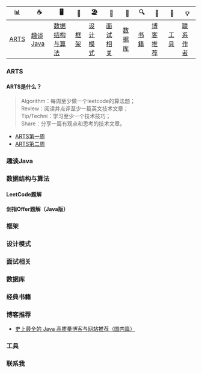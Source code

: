 | 📊 | ☕️ | 🖥 | 🚏 | 🏖 | 🌁 | 📮 | 🔍 | 🚀 | 🔧 | 💡 |
| --------------------------------------------------------- | ------------------------------------------------------------ | --------------------------------------------------- | ------------------------------------------------------------ | ------------------------------------------------------------ | ------------------------------------------------------------ | ---------------------------------------------------------- | ------------------------------------------------------------ | ------------------------------------------------------------ | ------------------------------------------------------------ | ------------------------------------------------------------ |
| [ARTS](https://github.com/bigrotor187/Awesome-Java-Notes#ARTS) | [趣谈Java](https://github.com/bigrotor187/Awesome-Java-Notes#趣谈Java) | [数据结构与算法](https://github.com/bigrotor187/Awesome-Java-Notes#数据结构与算法) | [框架](https://github.com/bigrotor187/Awesome-Java-Notes#框架)  | [设计模式](https://github.com/bigrotor187/Awesome-Java-Notes#设计模式) | [面试相关](https://github.com/bigrotor187/Awesome-Java-Notes#面试相关) | [数据库](https://github.com/bigrotor187/Awesome-Java-Notes#数据库) | [书籍](https://github.com/bigrotor187/Awesome-Java-Notes#经典书籍) | [博客推荐](https://github.com/bigrotor187/Awesome-Java-Notes#博客推荐) | [工具](https://github.com/bigrotor187/Awesome-Java-Notes#工具) | [联系作者](https://github.com/bigrotor187/Awesome-Java-Notes#联系我) |

### ARTS
#### ARTS是什么？

> Algorithm：每周至少做一个leetcode的算法题；<br>
> Review：阅读并点评至少一篇英文技术文章；<br>
> Tip/Techni：学习至少一个技术技巧；<br>
> Share：分享一篇有观点和思考的技术文章。<br>


- [ARTS第一周](https://github.com/bigrotor187/Awesome-Java-Notes/blob/master/arts/ARTS%E7%AC%AC%E4%B8%80%E5%91%A8.md)
- [ARTS第二周](https://github.com/bigrotor187/Awesome-Java-Notes/blob/master/arts/ARTS%E7%AC%AC%E4%BA%8C%E5%91%A8.md)

### 趣谈Java

### 数据结构与算法

#### LeetCode题解

#### 剑指Offer题解（Java版）

### 框架

### 设计模式

### 面试相关

### 数据库

### 经典书籍

### 博客推荐

- [史上最全的 Java 高质量博客与网站推荐（国内篇）](https://github.com/bigrotor187/Awesome-Java-Notes/blob/master/Blogs/%E5%8F%B2%E4%B8%8A%E6%9C%80%E5%85%A8%E7%9A%84%20Java%20%E9%AB%98%E8%B4%A8%E9%87%8F%E5%8D%9A%E5%AE%A2%E4%B8%8E%E7%BD%91%E7%AB%99%E6%8E%A8%E8%8D%90%EF%BC%88%E5%9B%BD%E5%86%85%E7%AF%87%EF%BC%89.md)

### 工具

### 联系我
